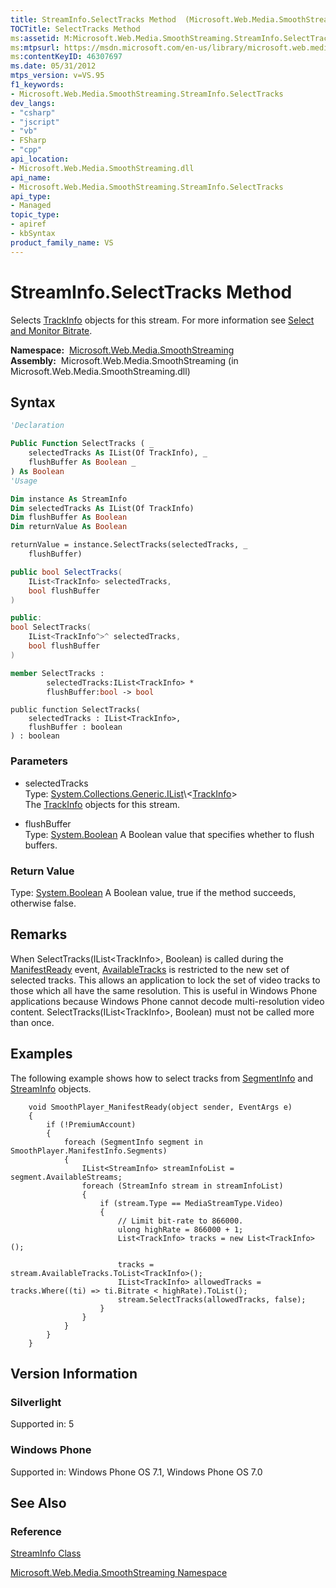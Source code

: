 ```yaml
---
title: StreamInfo.SelectTracks Method  (Microsoft.Web.Media.SmoothStreaming)
TOCTitle: SelectTracks Method
ms:assetid: M:Microsoft.Web.Media.SmoothStreaming.StreamInfo.SelectTracks(System.Collections.Generic.IList{Microsoft.Web.Media.SmoothStreaming.TrackInfo},System.Boolean)
ms:mtpsurl: https://msdn.microsoft.com/en-us/library/microsoft.web.media.smoothstreaming.streaminfo.selecttracks(v=VS.95)
ms:contentKeyID: 46307697
ms.date: 05/31/2012
mtps_version: v=VS.95
f1_keywords:
- Microsoft.Web.Media.SmoothStreaming.StreamInfo.SelectTracks
dev_langs:
- "csharp"
- "jscript"
- "vb"
- FSharp
- "cpp"
api_location:
- Microsoft.Web.Media.SmoothStreaming.dll
api_name:
- Microsoft.Web.Media.SmoothStreaming.StreamInfo.SelectTracks
api_type:
- Managed
topic_type:
- apiref
- kbSyntax
product_family_name: VS
---
```


# StreamInfo.SelectTracks Method

Selects [TrackInfo](trackinfo-class-microsoft-web-media-smoothstreaming_1.md) objects for this stream. For more information see [Select and Monitor Bitrate](select-and-monitor-bitrate.md).

**Namespace:**  [Microsoft.Web.Media.SmoothStreaming](microsoft-web-media-smoothstreaming-namespace_1.md)  
**Assembly:**  Microsoft.Web.Media.SmoothStreaming (in Microsoft.Web.Media.SmoothStreaming.dll)

## Syntax

```vb
'Declaration

Public Function SelectTracks ( _
    selectedTracks As IList(Of TrackInfo), _
    flushBuffer As Boolean _
) As Boolean
'Usage

Dim instance As StreamInfo
Dim selectedTracks As IList(Of TrackInfo)
Dim flushBuffer As Boolean
Dim returnValue As Boolean

returnValue = instance.SelectTracks(selectedTracks, _
    flushBuffer)
```

```csharp
public bool SelectTracks(
    IList<TrackInfo> selectedTracks,
    bool flushBuffer
)
```

```cpp
public:
bool SelectTracks(
    IList<TrackInfo^>^ selectedTracks, 
    bool flushBuffer
)
```

``` fsharp
member SelectTracks : 
        selectedTracks:IList<TrackInfo> * 
        flushBuffer:bool -> bool 
```

```jscript
public function SelectTracks(
    selectedTracks : IList<TrackInfo>, 
    flushBuffer : boolean
) : boolean
```

### Parameters

  - selectedTracks  
    Type: [System.Collections.Generic.IList](https://msdn.microsoft.com/library/5y536ey6\(v=vs.95\))\<[TrackInfo](trackinfo-class-microsoft-web-media-smoothstreaming_1.md)\>  
    The [TrackInfo](trackinfo-class-microsoft-web-media-smoothstreaming_1.md) objects for this stream.

<!-- end list -->

  - flushBuffer  
    Type: [System.Boolean](https://msdn.microsoft.com/library/a28wyd50\(v=vs.95\))  
    A Boolean value that specifies whether to flush buffers.

### Return Value

Type: [System.Boolean](https://msdn.microsoft.com/library/a28wyd50\(v=vs.95\))  
A Boolean value, true if the method succeeds, otherwise false.

## Remarks

When SelectTracks(IList\<TrackInfo\>, Boolean) is called during the [ManifestReady](smoothstreamingmediaelement-manifestready-event-microsoft-web-media-smoothstreaming_1.md) event, [AvailableTracks](streaminfo-availabletracks-property-microsoft-web-media-smoothstreaming_1.md) is restricted to the new set of selected tracks. This allows an application to lock the set of video tracks to those which all have the same resolution. This is useful in Windows Phone applications because Windows Phone cannot decode multi-resolution video content. SelectTracks(IList\<TrackInfo\>, Boolean) must not be called more than once.

## Examples

The following example shows how to select tracks from [SegmentInfo](segmentinfo-class-microsoft-web-media-smoothstreaming_1.md) and [StreamInfo](streaminfo-class-microsoft-web-media-smoothstreaming_1.md) objects.

``` 
    void SmoothPlayer_ManifestReady(object sender, EventArgs e)
    {
        if (!PremiumAccount)
        {
            foreach (SegmentInfo segment in SmoothPlayer.ManifestInfo.Segments)
            {
                IList<StreamInfo> streamInfoList = segment.AvailableStreams;
                foreach (StreamInfo stream in streamInfoList)
                {
                    if (stream.Type == MediaStreamType.Video)
                    {
                        // Limit bit-rate to 866000.
                        ulong highRate = 866000 + 1;
                        List<TrackInfo> tracks = new List<TrackInfo>();

                        tracks = stream.AvailableTracks.ToList<TrackInfo>();
                        IList<TrackInfo> allowedTracks = tracks.Where((ti) => ti.Bitrate < highRate).ToList();
                        stream.SelectTracks(allowedTracks, false);
                    }
                }
            }
        }
    }
```

## Version Information

### Silverlight

Supported in: 5  

### Windows Phone

Supported in: Windows Phone OS 7.1, Windows Phone OS 7.0  

## See Also

### Reference

[StreamInfo Class](streaminfo-class-microsoft-web-media-smoothstreaming_1.md)

[Microsoft.Web.Media.SmoothStreaming Namespace](microsoft-web-media-smoothstreaming-namespace_1.md)

